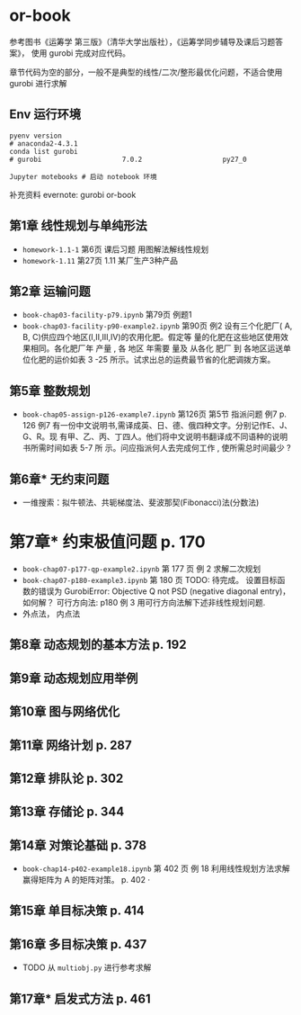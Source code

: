 # or-book
参考图书《运筹学 第三版》（清华大学出版社），《运筹学同步辅导及课后习题答案》， 使用 gurobi 完成对应代码。

章节代码为空的部分，一般不是典型的线性/二次/整形最优化问题，不适合使用 gurobi 进行求解

## Env 运行环境
```
pyenv version
# anaconda2-4.3.1
conda list gurobi
# gurobi                    7.0.2                    py27_0

Jupyter motebooks # 启动 notebook 环境
```

补充资料 evernote: gurobi or-book
## 第1章 线性规划与单纯形法
* `homework-1.1-1` 第6页 课后习题 用图解法解线性规划
* `homework-1.11` 第27页 1.11 某厂生产3种产品

## 第2章 运输问题
* `book-chap03-facility-p79.ipynb` 第79页 例题1
* `book-chap03-facility-p90-example2.ipynb` 第90页 例2 设有三个化肥厂( A, B, C)供应四个地区(I,II,III,IV)的农用化肥。假定等 量的化肥在这些地区使用效果相同。各化肥厂年 产量 , 各 地区 年需要 量及 从各化 肥厂 到 各地区运送单位化肥的运价如表 3 -25 所示。试求出总的运费最节省的化肥调拨方案。

## 第5章 整数规划
* `book-chap05-assign-p126-example7.ipynb` 第126页 第5节 指派问题 例7 p. 126 例7 有一份中文说明书,需译成英、日、德、俄四种文字。分别记作E、J、G、R。现 有甲、乙、丙、丁四人。他们将中文说明书翻译成不同语种的说明书所需时间如表 5-7 所 示。问应指派何人去完成何工作 , 使所需总时间最少 ?

## 第6章* 无约束问题
* 一维搜索：拟牛顿法、共轭梯度法、斐波那契(Fibonacci)法(分数法)

# 第7章* 约束极值问题 p. 170
* `book-chap07-p177-qp-example2.ipynb` 第 177 页 例 2 求解二次规划
* `book-chap07-p180-example3.ipynb` 第 180 页 TODO: 待完成。 设置目标函数的错误为 GurobiError: Objective Q not PSD (negative diagonal entry)， 如何解？ 可行方向法: p180 例 3 用可行方向法解下述非线性规划问题.
* 外点法， 内点法

## 第8章 动态规划的基本方法 p. 192
## 第9章 动态规划应用举例
## 第10章 图与网络优化
## 第11章 网络计划 p. 287
## 第12章 排队论 p. 302
## 第13章 存储论 p. 344
## 第14章 对策论基础 p. 378
* `book-chap14-p402-example18.ipynb` 第 402 页 例 18 利用线性规划方法求解赢得矩阵为 A 的矩阵对策。  p. 402 ·
## 第15章 单目标决策 p. 414
## 第16章 多目标决策 p. 437
* TODO 从 `multiobj.py` 进行参考求解
## 第17章* 启发式方法 p. 461
